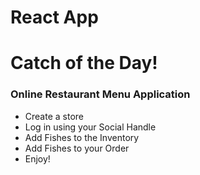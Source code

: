 # React App

# Catch of the Day!

### Online Restaurant Menu Application

* Create a store
* Log in using your Social Handle
* Add Fishes to the Inventory
* Add Fishes to your Order
* Enjoy!
